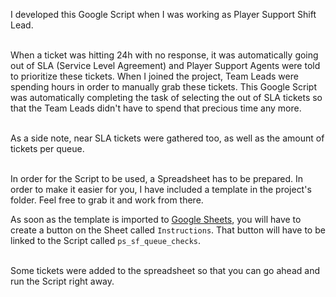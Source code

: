 I developed this Google Script when I was working as Player Support Shift Lead.<br /><br />

When a ticket was hitting 24h with no response, it was automatically going out of SLA (Service Level Agreement) and Player Support Agents were told to prioritize these tickets. When I joined the project, Team Leads were spending hours in order to manually grab these tickets. This Google Script was automatically completing the task of selecting the out of SLA tickets so that the Team Leads didn't have to spend that precious time any more. <br /><br />

As a side note, near SLA tickets were gathered too, as well as the amount of tickets per queue.<br /><br />

In order for the Script to be used, a Spreadsheet has to be prepared. In order to make it easier for you, I have included a template in the project's folder. Feel free to grab it and work from there.

As soon as the template is imported to <a href="https://docs.google.com/spreadsheets/u/0/" target="_blank" rel="noopener">Google Sheets</a>, you will have to create a button on the Sheet called <code>Instructions</code>. That button will have to be linked to the Script called <code>ps_sf_queue_checks</code>.<br /><br />

Some tickets were added to the spreadsheet so that you can go ahead and run the Script right away. 

